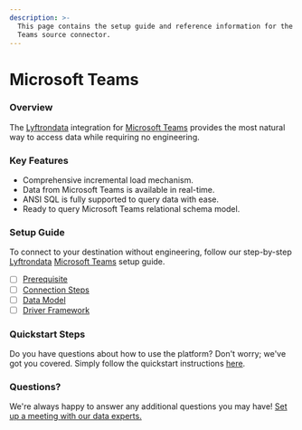 ```yaml
---
description: >-
  This page contains the setup guide and reference information for the Microsoft
  Teams source connector.
---
```


# Microsoft Teams

### Overview

The [Lyftrondata](https://www.lyftrondata.com/) integration for [Microsoft Teams](None/) provides the most natural way to access data while requiring no engineering.

### Key Features

* Comprehensive incremental load mechanism.
* Data from Microsoft Teams is available in real-time.
* ANSI SQL is fully supported to query data with ease.
* Ready to query Microsoft Teams relational schema model.

### Setup Guide

To connect to your destination without engineering, follow our step-by-step [Lyftrondata](https://www.lyftrondata.com/) [Microsoft Teams](None/) setup guide.

* [ ] [Prerequisite](prerequisite.md)
* [ ] [Connection Steps](connection-steps.md)
* [ ] [Data Model](data-model/erd.md)
* [ ] [Driver Framework](driver-framework/)

### Quickstart Steps

Do you have questions about how to use the platform? Don't worry; we've got you covered. Simply follow the quickstart instructions [here](../../).

### Questions? <a href="#questions" id="questions"></a>

We're always happy to answer any additional questions you may have! [Set up a meeting with our data experts.](https://www.lyftrondata.com/book-a-meeting/)
